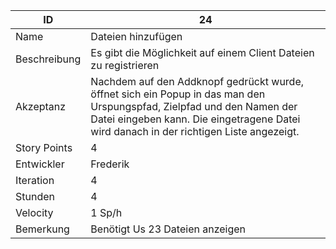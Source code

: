 | ID         |24|
|------------|-|
|Name        |Dateien hinzufügen|
|Beschreibung|Es gibt die Möglichkeit auf einem Client Dateien zu registrieren| 
|Akzeptanz   |Nachdem auf den Addknopf gedrückt wurde, öffnet sich ein Popup in das man den Urspungspfad, Zielpfad und den Namen der Datei eingeben kann. Die eingetragene Datei wird danach in der richtigen Liste angezeigt.|
|Story Points|4|
|Entwickler  |Frederik|
|Iteration   |4|
|Stunden     |4|
|Velocity    |1 Sp/h|
|Bemerkung   |Benötigt Us 23 Dateien anzeigen|
